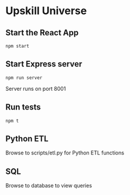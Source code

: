 # Upskill Universe

## Start the React App
`npm start`

## Start Express server
`npm run server`

Server runs on port 8001

## Run tests
`npm t`

## Python ETL 
Browse to scripts/etl.py for Python ETL functions

## SQL
Browse to database to view queries
